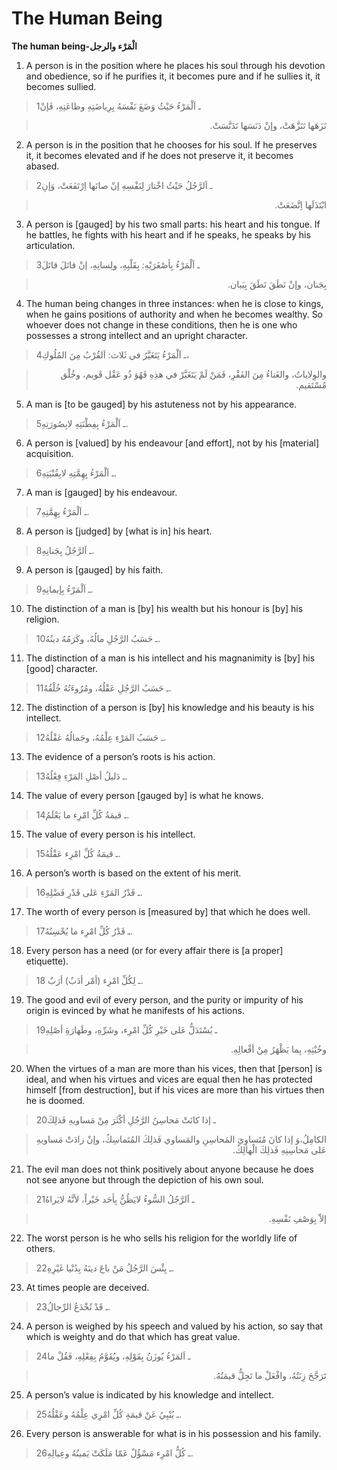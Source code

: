 The Human Being
===============

**The human being-الْمَرْء والرجل**

1. A person is in the position where he places his soul through his
devotion and obedience, so if he purifies it, it becomes pure and if he
sullies it, it becomes sullied.

> 1ـ اَلْمَرْءُ حَيْثُ وَضَعَ نَفْسَهُ بِرِياضَتِهِ وطاعَتِهِ، فَإنْ
<blockquote dir="rtl">
  <p>
نَزَهَها تَنَزَّهَتْ، وإنْ دَنَسَها تَدَنَّسَتْ.
  </p>
</blockquote>

2. A person is in the position that he chooses for his soul. If he
preserves it, it becomes elevated and if he does not preserve it, it
becomes abased.

> 2ـ اَلرَّجُلُ حَيْثُ اخْتارَ لِنَفْسِهِ إنْ صانَها اِرْتَفَعَتْ، وَإنِ
<blockquote dir="rtl">
  <p>
ابْتَذَلَها اِتَّضَعَتْ.
  </p>
</blockquote>

3. A person is [gauged] by his two small parts: his heart and his
tongue. If he battles, he fights with his heart and if he speaks, he
speaks by his articulation.

> 3ـ اَلْمَرْءُ بِأصْغَرَيْهِ: بِقَلْبِهِ، ولِسانِهِ، إنْ قاتَلَ قاتَلَ
<blockquote dir="rtl">
  <p>
بِجَنان، وإنْ نَطَقَ نَطَقَ بِبَيان.
  </p>
</blockquote>

4. The human being changes in three instances: when he is close to
kings, when he gains positions of authority and when he becomes wealthy.
So whoever does not change in these conditions, then he is one who
possesses a strong intellect and an upright character.

> 4ـ اَلْمَرْءُ يَتَغَيَّرُ في ثَلاث: اَلقُرْبُ مِنَ المُلُوكِ،
<blockquote dir="rtl">
  <p>
والوِلاياتُ، والغَناءُ مِنَ الفَقْرِ، فَمَنْ لَمْ يَتَغَيَّرْ في هذِهِ
فَهُوَ ذُو عَقْل قَويم، وخُلْق مُسْتَقيم.
  </p>
</blockquote>

5. A man is [to be gauged] by his astuteness not by his appearance.

> 5ـ اَلْمَرْءُ بِفِطْنَتِهِ لابِصُورَتِهِ.

6. A person is [valued] by his endeavour [and effort], not by his
[material] acquisition.

> 6ـ اَلْمَرْءُ بِهِمَّتِهِ لابِقُنْيَتِهِ.

7. A man is [gauged] by his endeavour.

> 7ـ اَلْمَرْءُ بِهِمَّتِهِ.

8. A person is [judged] by [what is in] his heart.

> 8ـ اَلرَّجُلُ بِجَنانِهِ.

9. A person is [gauged] by his faith.

> 9ـ اَلْمَرْءُ بِإيمانِهِ.

10. The distinction of a man is [by] his wealth but his honour is [by]
his religion.

> 10ـ حَسَبُ الرَّجُلِ مالُهُ، وكَرَمُهُ دينُهُ.

11. The distinction of a man is his intellect and his magnanimity is
[by] his [good] character.

> 11ـ حَسَبُ الرَّجُلِ عَقْلُهُ، ومُرُوءَتُهُ خُلْقُهُ.

12. The distinction of a person is [by] his knowledge and his beauty is
his intellect.

> 12ـ حَسَبُ المَرْءِ عِلْمُهُ، وجَمالُهُ عَقْلُهُ.

13. The evidence of a person’s roots is his action.

> 13ـ دَليلُ أصْلِ المَرْءِ فِعْلُهُ.

14. The value of every person [gauged by] is what he knows.

> 14ـ قيمَةُ كُلِّ امْرِء ما يَعْلَمُ.

15. The value of every person is his intellect.

> 15ـ قيمَةُ كُلِّ امْرِء عَقْلُهُ.

16. A person’s worth is based on the extent of his merit.

> 16ـ قَدْرُ المَرْءِ عَلى قَدْرِ فَضْلِهِ.

17. The worth of every person is [measured by] that which he does well.

> 17ـ قَدْرُ كُلِّ امْرِء ما يُحْسِنُهُ.

18. Every person has a need (or for every affair there is [a proper]
etiquette).

> 18 ـ لِكُلِّ امْرِء (أمْر أدَبٌ) أرَبٌ.

19. The good and evil of every person, and the purity or impurity of his
origin is evinced by what he manifests of his actions.

> 19ـ يُسْتَدَلُّ عَلى خَيْرِ كُلِّ امْرِء، وشَرِّهِ، وطَهارَةِ أصْلِهِ
<blockquote dir="rtl">
  <p>
وخُبْثِهِ، بِما يَظْهَرُ مِنْ أفْعالِهِ.
  </p>
</blockquote>

20. When the virtues of a man are more than his vices, then that
[person] is ideal, and when his virtues and vices are equal then he has
protected himself [from destruction], but if his vices are more than his
virtues then he is doomed.

> 20ـ إذا كانَتْ مَحاسِنُ الرَّجُلِ أكْثَرَ مِنْ مَساويهِ فَذلِكَ
<blockquote dir="rtl">
  <p>
الكامِلُ،وَ إذا كانَ مُتَساوِيَ المَحاسِنِ والمَساوي فَذلِكَ
المُتَماسِكُ، وإنْ زادَتْ مَساويهِ عَلى مَحاسِنِهِ فَذلِكَ الْهالِكُ.
  </p>
</blockquote>

21. The evil man does not think positively about anyone because he does
not see anyone but through the depiction of his own soul.

> 21ـ اَلرَّجُلُ السُّوءُ لايَظُنُّ بِأحَد خَيْراً، لأنَّهُ لايَراهُ
<blockquote dir="rtl">
  <p>
إلاّ بِوَصْفِ نَفْسِهِ.
  </p>
</blockquote>

22. The worst person is he who sells his religion for the worldly life
of others.

> 22ـ بِئْسَ الرَّجُلُ مَنْ باعَ دينَهُ بِدُنْيا غَيْرِهِ.

23. At times people are deceived.

> 23ـ قَدْ تُخْدَعُ الرِّجالُ.

24. A person is weighed by his speech and valued by his action, so say
that which is weighty and do that which has great value.

> 24ـ اَلمَرْءُ يُوزَنُ بِقَوْلِهِ، ويُقَوَّمُ بِفِعْلِهِ، فَقُلْ ما
<blockquote dir="rtl">
  <p>
تَرَجَّحَ زِنَتُهُ، وافْعَلْ ما تَجِلُّ قيمَتُهُ.
  </p>
</blockquote>

25. A person’s value is indicated by his knowledge and intellect.

> 25ـ يُنْبِيُ عَنْ قيمَةِ كُلِّ امْرِي عِلْمُهُ وعَقْلُهُ.

26. Every person is answerable for what is in his possession and his
family.

> 26ـ كُلُّ امْرِء مَسْؤُلٌ عَمّا مَلَكَتْ يَمينُهُ وعِيالِهِ.


